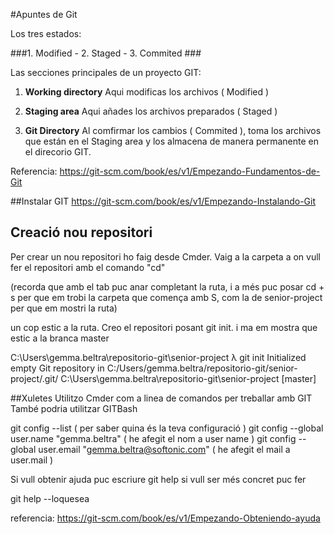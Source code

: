 #Apuntes de Git

Los tres estados:


###1. Modified - 2. Staged - 3. Commited ###

Las secciones principales de un proyecto GIT:

1. **Working directory**
	Aqui modificas los archivos ( Modified )

2. **Staging area**
	Aqui añades los archivos preparados ( Staged )

3. **Git Directory**
	Al comfirmar los cambios ( Commited ), toma los archivos que están en el Staging area y los almacena de manera permanente en el direcorio GIT.


Referencia: https://git-scm.com/book/es/v1/Empezando-Fundamentos-de-Git


##Instalar GIT
https://git-scm.com/book/es/v1/Empezando-Instalando-Git



## Creació nou repositori

Per crear un nou repositori ho faig desde Cmder.
Vaig a la carpeta a on vull fer el repositori amb el comando "cd"

(recorda que amb el tab puc anar completant la ruta, i a més puc posar cd + s per que em trobi la carpeta que comença amb S, com la de senior-project per que em mostri la ruta)

un cop estic a la ruta. Creo el repositori posant git init.
i ma em mostra que estic a la branca master

C:\Users\gemma.beltra\repositorio-git\senior-project
λ git init
Initialized empty Git repository in C:/Users/gemma.beltra/repositorio-git/senior-project/.git/
C:\Users\gemma.beltra\repositorio-git\senior-project [master]



##Xuletes
Utilitzo Cmder com a linea de comandos per treballar amb GIT
També podria utilitzar GITBash

git config --list ( per saber quina és la teva configuració )
git config --global user.name "gemma.beltra" ( he afegit el nom a user name )
git config --global user.email "gemma.beltra@softonic.com" ( he afegit el mail a user.mail )

Si vull obtenir ajuda puc escriure
git help
si vull ser més concret puc fer

git help --loquesea

referencia: https://git-scm.com/book/es/v1/Empezando-Obteniendo-ayuda
